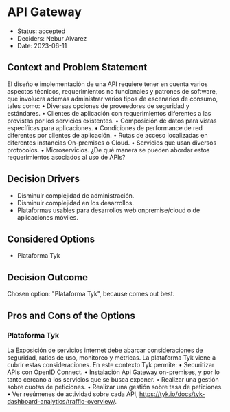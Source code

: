 # API Gateway

* Status: accepted
* Deciders: Nebur Alvarez
* Date: 2023-06-11

## Context and Problem Statement

El diseño e implementación de una API requiere tener en cuenta varios aspectos técnicos, requerimientos no funcionales y patrones de software, que involucra además administrar varios tipos de escenarios de consumo, tales como: 
    • Diversas opciones de proveedores de seguridad y estándares.
    • Clientes de aplicación con requerimientos diferentes a las provistas por los servicios existentes.
    • Composición de datos para vistas específicas para aplicaciones.
    • Condiciones de performance de red diferentes por clientes de aplicación.
    • Rutas de acceso localizadas en diferentes instancias On-premises o Cloud.
    • Servicios que usan diversos protocolos.
    • Microservicios.
¿De qué manera se pueden abordar estos requerimientos asociados al uso de APIs?

## Decision Drivers

* Disminuir complejidad de administración.
* Disminuir complejidad en los desarrollos.
* Plataformas usables para desarrollos web onpremise/cloud o de aplicaciones móviles.

## Considered Options

* Plataforma Tyk

## Decision Outcome

Chosen option: "Plataforma Tyk", because comes out best.

## Pros and Cons of the Options

### Plataforma Tyk

La Exposición de servicios internet debe abarcar consideraciones de seguridad, ratios de uso, monitoreo y métricas. La plataforma Tyk viene a cubrir estas consideraciones.
En este contexto Tyk permite:
    • Securitizar APIs con OpenID Connect.
    • Instalación Api Gateway on-premises, y por lo tanto cercano a los servicios que se busca exponer.
    • Realizar una gestión sobre cuotas de peticiones. 
    • Realizar una gestión sobre tasa de peticiones.
    • Ver resúmenes de actividad sobre cada API, https://tyk.io/docs/tyk-dashboard-analytics/traffic-overview/.
